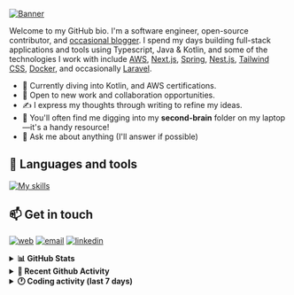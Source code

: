 [![Banner](https://raw.githubusercontent.com/wilfriedago/wilfriedago/main/assets/1.png)][website]

Welcome to my GitHub bio. I'm a software engineer, open-source contributor, and [occasional blogger][blog]. I spend my days building full-stack applications and tools using Typescript, Java & Kotlin, and some of the technologies I work with include [AWS](https://aws.amazon.com/fr/), [Next.js](https://nextjs.org/), [Spring](https://spring.io/), [Nest.js](https://nestjs.com/), [Tailwind CSS](https://github.com/tailwindlabs/tailwindcss), [Docker](https://www.docker.com/), and occasionally [Laravel](https://laravel.com/).

- 🔭 Currently diving into Kotlin, and AWS certifications.
- 👯 Open to new work and collaboration opportunities.
- ✍️ I express my thoughts through writing to refine my ideas.
- 🧠 You'll often find me digging into my **second-brain** folder on my laptop—it's a handy resource!
- 💬 Ask me about anything (I'll answer if possible)

## 🎨 Languages and tools

[![My skills](https://skillicons.dev/icons?i=typescript,js,nodejs,nest,java,kotlin,spring,python,fastapi,django,aws,docker,vscode,idea,tailwind&perline=15)](https://wilfriedago.dev/about#skills)

## 📫 Get in touch
[![web](https://img.shields.io/badge/WEBSITE-12100E?logo=google-earth&color=282A36)][website]
[![email](https://img.shields.io/badge/MAIL-12100E?logo=mailgun&color=282A36)][mail]
[![linkedin](https://img.shields.io/badge/LINKEDIN-12100E?logo=linkedin&color=282A36)][linkedin]


<details>
  <summary><b>📊 GitHub Stats</b></summary>
	<br/>
	<p align="left">
		<img width="49.5%" src="https://github-readme-stats.vercel.app/api?username=wilfriedago&show_icons=true&count_private=true&title_color=10b981&icon_color=10b981&theme=react&hide_border=true&rank_icon=github" />
		<img width="49.5%" src="https://streak-stats.demolab.com/?user=wilfriedago&hide_border=true&theme=react&ring=10b981&fire=fff&currStreakNum=fff&sideLabels=10b981&currStreakLabel=10b981&sideNums=fff" />
	</p>
</details>

<details>
  <summary><b>📅 Recent Github Activity</b></summary>
	<br>

<!--RECENT_ACTIVITY:last_update-->
Last Updated: Thursday, November 7th, 2024, 4:17:04 AM
<!--RECENT_ACTIVITY:last_update_end-->

<!--RECENT_ACTIVITY:start-->
1. 🔱 Forked [wilfriedago/mui-x](https://github.com/wilfriedago/mui-x) from [mui/mui-x](https://github.com/mui/mui-x)<br>
2. ⭐ Starred [mui/mui-x](https://github.com/mui/mui-x)<br>
3. ⬆️ Pushed 57 commit(s) to [wilfriedago/marble](https://github.com/wilfriedago/marble)<br>
4. 📔 Created new repository [wilfriedago/c-programming](https://github.com/wilfriedago/c-programming)<br>
5. ⭐ Starred [btholt/complete-intro-to-react-v9](https://github.com/btholt/complete-intro-to-react-v9)<br>
<!--RECENT_ACTIVITY:end-->
</details>

<details>
  <summary><b>🕐 Coding activity (last 7 days)</b></summary>
	<br>

<!--START_SECTION:waka-->

```python
Total Time: 36 hrs 32 mins

TypeScript      11 hrs 23 mins  ███████▓░░░░░░░░░░░░░░░░░   30.99 %
Java            11 hrs 9 mins   ███████▓░░░░░░░░░░░░░░░░░   30.34 %
C               3 hrs 17 mins   ██▒░░░░░░░░░░░░░░░░░░░░░░   08.93 %
JavaScript      33 mins         ▒░░░░░░░░░░░░░░░░░░░░░░░░   01.50 %
Makefile        25 mins         ▒░░░░░░░░░░░░░░░░░░░░░░░░   01.17 %
SCSS            19 mins         ▒░░░░░░░░░░░░░░░░░░░░░░░░   00.89 %
Other           13 mins         ░░░░░░░░░░░░░░░░░░░░░░░░░   00.63 %
```

<!--END_SECTION:waka-->
</details>

[website]: https://wilfriedago.dev
[linkedin]: https://linkedin.com/in/wilfriedago
[blog]: https://wilfriedago.dev/blog
[mail]: mailto:me@wilfriedago.dev
